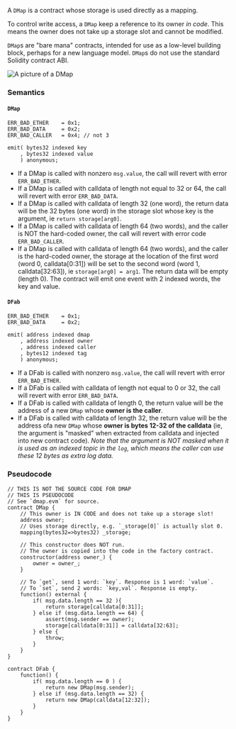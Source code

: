 A `DMap` is a contract whose storage is used directly as a mapping.

To control write access, a `DMap` keep a reference to its owner *in code*. This means the owner does not take up a storage slot and cannot be modified.

`DMap`s are "bare mana" contracts, intended for use as a low-level building block, perhaps for a new language model. `DMap`s do not use the standard Solidity contract ABI.


![A picture of a DMap](https://dapphub.github.io/dmap/dmap.png)


### Semantics

#### `DMap`
```
ERR_BAD_ETHER    = 0x1;
ERR_BAD_DATA     = 0x2;
ERR_BAD_CALLER   = 0x4; // not 3

emit( bytes32 indexed key
    , bytes32 indexed value
    ) anonymous;
```

* If a DMap is called with nonzero `msg.value`, the call will revert with error `ERR_BAD_ETHER`.
* If a DMap is called with calldata of length not equal to 32 or 64, the call will revert with error `ERR_BAD_DATA`.
* If a DMap is called with calldata of length 32 (one word), the return data will be the 32 bytes (one word) in the storage slot whose key is the argument, ie `return storage[arg0]`.
* If a DMap is called with calldata of length 64 (two words), and the caller is NOT the hard-coded owner, the call will revert with error code `ERR_BAD_CALLER`.
* If a DMap is called with calldata of length 64 (two words), and the caller is the hard-coded owner, the storage at the location of the first word (word 0, calldata[0:31]) will be set to the second word (word 1, calldata[32:63]), ie `storage[arg0] = arg1`. The return data will be empty (length 0). The contract will emit one event with 2 indexed words, the key and value.

#### `DFab`
```
ERR_BAD_ETHER    = 0x1;
ERR_BAD_DATA     = 0x2;

emit( address indexed dmap
    , address indexed owner
    , address indexed caller
    , bytes12 indexed tag
    ) anonymous;
```

* If a DFab is called with nonzero `msg.value`, the call will revert with error `ERR_BAD_ETHER`.
* If a DFab is called with calldata of length not equal to 0 or 32, the call will revert with error `ERR_BAD_DATA`.
* If a DFab is called with calldata of length 0, the return value will be the address of a new `DMap` whose **owner is the caller**.
* If a DFab is called with calldata of length 32, the return value will be the address ofa new `DMap` whose **owner is bytes 12-32 of the calldata** (ie, the argument is "masked" when extracted from calldata and injected into new contract code). *Note that the argument is NOT masked when it is used as an indexed topic in the `log`, which means the caller can use these 12 bytes as extra log data.*

### Pseudocode

```
// THIS IS NOT THE SOURCE CODE FOR DMAP
// THIS IS PSEUDOCODE
// See `dmap.evm` for source.
contract DMap {
    // This owner is IN CODE and does not take up a storage slot! 
    address owner;
    // Uses storage directly, e.g. `_storage[0]` is actually slot 0.
    mapping(bytes32=>bytes32) _storage;

    // This constructor does NOT run.
    // The owner is copied into the code in the factory contract.
    constructor(address owner_) {
        owner = owner_;
    }
  
    // To `get`, send 1 word: `key`. Response is 1 word: `value`.
    // To `set`, send 2 words: `key,val`. Response is empty.
    function() external {
        if( msg.data.length == 32 ){
            return storage[calldata[0:31]];
        } else if (msg.data.length == 64) {
            assert(msg.sender == owner);
            storage[calldata[0:31]] = calldata[32:63];
        } else {
            throw;
        }
    }
}

contract DFab {
    function() {
        if( msg.data.length == 0 ) {
            return new DMap(msg.sender);
        } else if (msg.data.length == 32) {
            return new DMap(calldata[12:32]);
        }
    }
}
```
